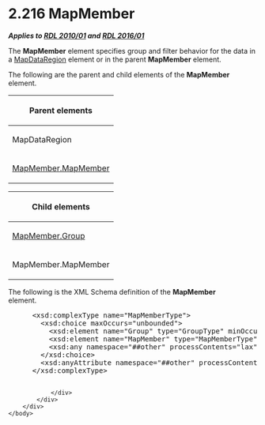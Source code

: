 <html dir="LTR" xmlns:mshelp="http://msdn.microsoft.com/mshelp" xmlns:ddue="http://ddue.schemas.microsoft.com/authoring/2003/5" xmlns:xlink="http://www.w3.org/1999/xlink" xmlns:tool="http://www.microsoft.com/tooltip">
    <head>
        <meta http-equiv="Content-Type" content="text/html; CHARSET=utf-8"></meta>
        <meta name="save" content="history"></meta>
        <title>2.216 MapMember</title>
        <xml>
            <mshelp:toctitle title="2.216 MapMember"></mshelp:toctitle>
            <mshelp:rltitle title="[MS-RDL]: MapMember"></mshelp:rltitle>
            <mshelp:keyword index="A" term="42cabccb-71c3-4639-806a-e721211ce1a9"></mshelp:keyword>
            <mshelp:attr name="DCSext.ContentType" value="open specification"></mshelp:attr>
            <mshelp:attr name="AssetID" value="42cabccb-71c3-4639-806a-e721211ce1a9"></mshelp:attr>
            <mshelp:attr name="TopicType" value="kbRef"></mshelp:attr>
            <mshelp:attr name="DCSext.Title" value="[MS-RDL]: MapMember" />
        </xml>
    </head>
    <body>
        <div id="header">
            <h1 class="heading">2.216 MapMember</h1>
        </div>
        <div id="mainSection">
            <div id="mainBody">
                <div id="allHistory" class="saveHistory"></div>
                <div id="sectionSection0" class="section" name="collapseableSection">
                    

<p><b><i>Applies to </i></b><a href="3428e690-a348-4ec7-8a6a-8efb42d2cdee.htm"><b><i>RDL 2010/01</i></b></a><b><i>
and </i></b><a href="52ce3983-2bfc-4e72-9359-42aaf5fe4509.htm"><b><i>RDL 2016/01</i></b></a></p>

<p>The <b>MapMember</b> element specifies group and filter
behavior for the data in a <a href="8854608c-596e-4826-982d-286b5bc63b0c.htm">MapDataRegion</a>
element or in the parent <b>MapMember</b> element. </p>

<p>The following are the parent and child elements of the <b>MapMember</b>
element.</p>

<table>
 <thead>
  <tr>
   <th>
   <p>Parent elements</p>
   </th>
  </tr>
 </thead>
 <tr>
  <td>
  <p>MapDataRegion</p>
  </td>
 </tr>
 <tr>
  <td>
  <p><a href="9ff53f42-8cc4-4917-9901-a6f5d029cd7c.htm">MapMember.MapMember</a></p>
  </td>
 </tr>
</table>

<p> </p>

<table>
 <thead>
  <tr>
   <th>
   <p>Child elements</p>
   </th>
  </tr>
 </thead>
 <tr>
  <td>
  <p><a href="c06b1610-924c-4f2a-aaf2-1dd054e29b1d.htm">MapMember.Group</a></p>
  </td>
 </tr>
 <tr>
  <td>
  <p>MapMember.MapMember</p>
  </td>
 </tr>
</table>

<p>The following is the XML Schema definition of the <b>MapMember</b>
element.           </p>

<dl>
<dd>
<div><pre> &lt;xsd:complexType name=&quot;MapMemberType&quot;&gt;
   &lt;xsd:choice maxOccurs=&quot;unbounded&quot;&gt;
     &lt;xsd:element name=&quot;Group&quot; type=&quot;GroupType&quot; minOccurs=&quot;1&quot; /&gt;
     &lt;xsd:element name=&quot;MapMember&quot; type=&quot;MapMemberType&quot; minOccurs=&quot;0&quot; /&gt;
     &lt;xsd:any namespace=&quot;##other&quot; processContents=&quot;lax&quot; /&gt;
   &lt;/xsd:choice&gt;
   &lt;xsd:anyAttribute namespace=&quot;##other&quot; processContents=&quot;lax&quot; /&gt;
 &lt;/xsd:complexType&gt;
  
</pre></div>
</dd></dl>


                </div>
            </div>
        </div>
    </body>
</html>